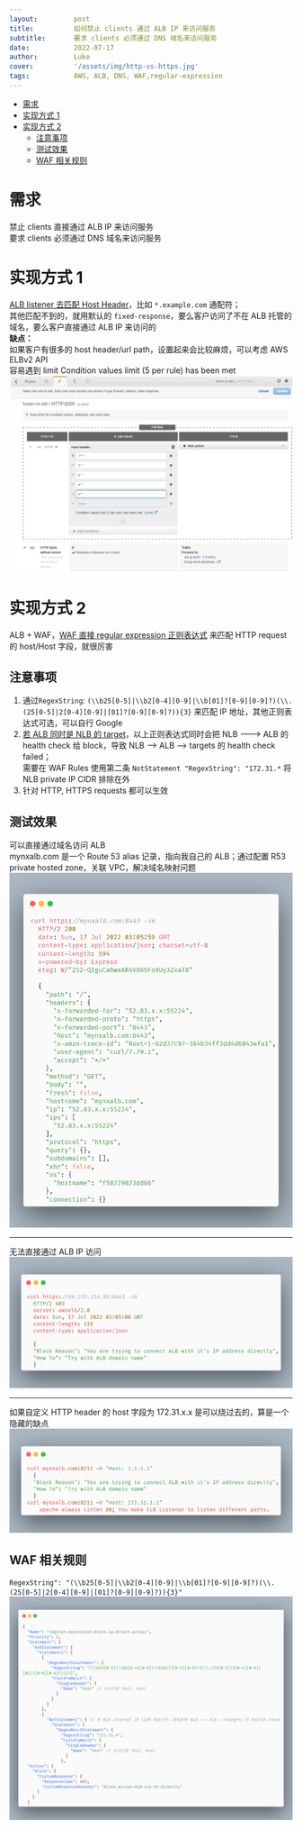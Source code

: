 ```yaml
---
layout:         post
title:          如何禁止 clients 通过 ALB IP 来访问服务
subtitle:		要求 clients 必须通过 DNS 域名来访问服务  
date:           2022-07-17
author:         Luke
cover:          '/assets/img/http-vs-https.jpg'
tags:           AWS, ALB, DNS, WAF,regular-expression
---
```

- [需求](#需求)
- [实现方式 1](#实现方式-1)
- [实现方式 2](#实现方式-2)
  - [注意事项](#注意事项)
  - [测试效果](#测试效果)
  - [WAF 相关规则](#waf-相关规则)

# 需求   
禁止 clients 直接通过 ALB IP 来访问服务  
要求 clients 必须通过 DNS 域名来访问服务  

# 实现方式 1
[ALB listener 去匹配 Host Header](https://docs.amazonaws.cn/en_us/elasticloadbalancing/latest/application/load-balancer-listeners.html)，比如 `*.example.com` 通配符；  
其他匹配不到的，就用默认的 `fixed-response`，要么客户访问了不在 ALB 托管的域名，要么客户直接通过 ALB IP 来访问的  
__缺点：__  
    如果客户有很多的 host header/url path，设置起来会比较麻烦，可以考虑 AWS ELBv2 API  
    容易遇到 limit Condition values limit (5 per rule) has been met  
![图 3](/assets/img/IMG_20220715-120628901.png)  

# 实现方式 2
ALB + WAF，[WAF 直接 regular expression 正则表达式](https://docs.amazonaws.cn/en_us/waf/latest/developerguide/waf-rule-statement-type-regex-match.html) 来匹配 HTTP request 的 host/Host 字段，就很厉害  

## 注意事项 
1. 通过`RegexString`: `(\\b25[0-5]|\\b2[0-4][0-9]|\\b[01]?[0-9][0-9]?)(\\.(25[0-5]|2[0-4][0-9]|[01]?[0-9][0-9]?)){3}` 来匹配 IP 地址，其他正则表达式可选，可以自行 Google  
2. [若 ALB 同时是 NLB 的 target](https://aws.amazon.com/premiumsupport/knowledge-center/alb-static-ip/)，以上正则表达式同时会把 NLB ---> ALB 的 health check 给 block，导致 NLB --> ALB --> targets 的 health check failed；  
需要在 WAF Rules 使用第二条 `NotStatement "RegexString": "172.31.*` 将 NLB private IP CIDR 排除在外  
3. 针对 HTTP, HTTPS requests 都可以生效  

## 测试效果 
可以直接通过域名访问 ALB  
mynxalb.com 是一个 Route 53 alias 记录，指向我自己的 ALB；通过配置 R53 private hosted zone，关联 VPC，解决域名映射问题  
![connect hostname](/assets/img/post-connect-hostname.png)  

---

无法直接通过 ALB IP 访问  
![block ip](/assets/img/post-block-ip.png)  

---

如果自定义 HTTP header 的 host 字段为 172.31.x.x 是可以绕过去的，算是一个隐藏的缺点   
![not block Host Header for 172.31](/assets/img/post-not-block-Host-172.png)  

## WAF 相关规则  
`RegexString": "(\\b25[0-5]|\\b2[0-4][0-9]|\\b[01]?[0-9][0-9]?)(\\.(25[0-5]|2[0-4][0-9]|[01]?[0-9][0-9]?)){3}"`
![WAF rules](/assets/img/post-WAF-refuse-connect-ALB-via-IP.png)  
